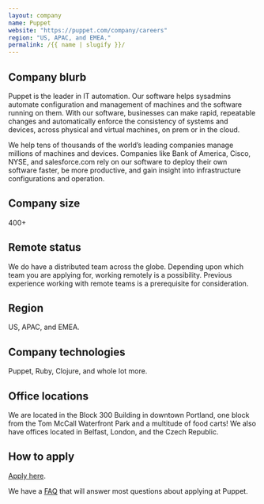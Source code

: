```yaml
---
layout: company
name: Puppet
website: "https://puppet.com/company/careers"
region: "US, APAC, and EMEA."
permalink: /{{ name | slugify }}/
---
```


## Company blurb

Puppet is the leader in IT automation. Our software helps sysadmins
automate configuration and management of machines and the software running on
them. With our software, businesses can make rapid, repeatable changes and
automatically enforce the consistency of systems and devices, across physical
and virtual machines, on prem or in the cloud.

We help tens of thousands of the world’s leading companies manage millions of
machines and devices. Companies like Bank of America, Cisco, NYSE, and
salesforce.com rely on our software to deploy their own software faster, be
more productive, and gain insight into infrastructure configurations and
operation.  

## Company size

400+

## Remote status

We do have a distributed team across the globe. Depending upon which team you
are applying for, working remotely is a possibility. Previous experience
working with remote teams is a prerequisite for consideration.

## Region

US, APAC, and EMEA.

## Company technologies

Puppet, Ruby, Clojure, and whole lot more.

## Office locations

We are located in the Block 300 Building in downtown Portland, one block from
the Tom McCall Waterfront Park and a multitude of food carts! We also have
offices located in Belfast, London, and the Czech Republic.

## How to apply

[Apply here](https://puppet.com/company/careers).

We have a [FAQ](https://puppet.com/company/careers/faq) that will answer most
questions about applying at Puppet.